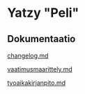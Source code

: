 # Yatzy "Peli"


## Dokumentaatio

[changelog.md](https://github.com/JuusoSaavalainen/ot-harjoitusty-/blob/main/dokumentaatio/changelog.md)

[vaatimusmaarittely.md](https://github.com/JuusoSaavalainen/ot-harjoitusty-/blob/main/dokumentaatio/vaatimusmaarittely.md)

[tyoaikakirjanpito.md](https://github.com/JuusoSaavalainen/ot-harjoitusty-/blob/main/dokumentaatio/tyoaikakirjanpito.md)

